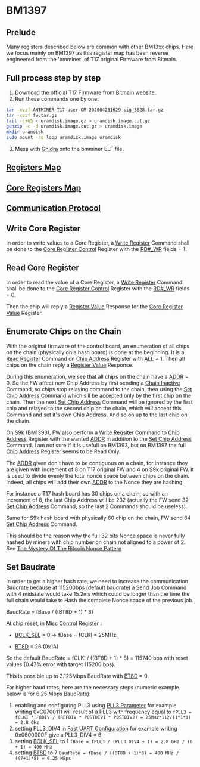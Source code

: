 # BM1397

## Prelude

Many registers described below are common with other BM13xx chips. Here we focus mainly on BM1397 as this register map has been reverse engineered from the 'bmminer' of T17 original Firmware from Bitmain.

## Full process step by step

1. Download the official T17 Firmware from [Bitmain website](https://shop.bitmain.com/support/download).
2. Run these commands one by one:

```bash
tar -xvzf ANTMINER-T17-user-OM-202004231629-sig_5828.tar.gz
tar -xvzf fw.tar.gz
tail -c+65 < uramdisk.image.gz > uramdisk.image.cut.gz
gunzip -c -d uramdisk.image.cut.gz > uramdisk.image
mkdir uramdisk
sudo mount -ro loop uramdisk.image uramdisk
```

3. Mess with [Ghidra](https://ghidra-sre.org/) onto the bmminer ELF file.

## [Registers Map](registers.md)

## [Core Registers Map](core_registers.md)

## [Communication Protocol](protocol.md)

## Write Core Register

In order to write values to a Core Register, a [Write Register](protocol.md#write-register) Command shall be done to the [Core Register Control](registers.md#core-register-control) Register with the [RD#_WR](registers.md#rd_wr) fields = 1.

## Read Core Register

In order to read the value of a Core Register, a [Write Register](protocol.md#write-register) Command shall be done to the [Core Register Control](registers.md#core-register-control) Register with the [RD#_WR](registers.md#rd_wr) fields = 0.

Then the chip will reply a [Register Value](protocol.md#register-value) Response for the [Core Register Value](registers.md#core-register-value) Register.

## Enumerate Chips on the Chain

With the original firmware of the control board, an enumeration of all chips on the chain (physically on a hash board) is done at the beginning. It is a [Read Register](protocol.md#read-register) Command on [Chip Address](registers.md#chip-address) Register with [ALL](protocol.md#all) = 1. Then all chips on the chain reply a [Register Value](protocol.md#register-value) Response.

During this enumeration, we see that all chips on the chain have a [ADDR](registers.md#addr) = 0. So the FW affect new Chip Address by first sending a [Chain Inactive](protocol.md#chain-inactive) Command, so chips stop relaying command to the chain, then using the [Set Chip Address](protocol.md#set-chip-address) Command which sill be accepted only by the first chip on the chain. Then the next [Set Chip Address](protocol.md#set-chip-address) Command will be ignored by the first chip and relayed to the second chip on the chain, which will accept this Command and set it's own Chip Address. And so on up to the last chip on the chain.

On S9k (BM1393), FW also perform a [Write Regsiter](protocol.md#write-register) Command to [Chip Address](registers.md#chip-address) Register with the wanted [ADDR](registers.md#addr) in addition to the [Set Chip Address](protocol.md#set-chip-address) Command. I am not sure if it is usefull on BM1393, but on BM1397 the full [Chip Address](registers.md#chip-address) Register seems to be Read Only.

The [ADDR](registers.md#addr) given don't have to be contiguous on a chain, for instance they are given with increment of 8 on T17 original FW and 4 on S9k original FW. It is used to divide evenly the total nonce space between chips on the chain. Indeed, all chips will add their own [ADDR](registers.md#addr) to the Nonce they are hashing.

For instance a T17 hash board has 30 chips on a chain, so with an increment of 8, the last Chip Address will be 232 (actually the FW send 32 [Set Chip Address](protocol.md#set-chip-address) Command, so the last 2 Commands should be useless).

Same for S9k hash board with physically 60 chip on the chain, FW send 64 [Set Chip Address](protocol.md#set-chip-address) Command.

This should be the reason why the full 32 bits Nonce space is never fully hashed by miners with chip number on chain not aligned to a power of 2. See [The Mystery Of The Bitcoin Nonce Pattern](https://blog.bitmex.com/the-mystery-of-the-bitcoin-nonce-pattern)

## Set Baudrate

In order to get a higher hash rate, we need to increase the communication Baudrate because at 115200bps (default baudrate) a [Send Job](protocol.md#send-job) Command with 4 midstate would take 15.2ms which could be longer than the time the full chain would take to Hash the complete Nonce space of the previous job.

BaudRate = fBase / ((BT8D + 1) * 8)

At chip reset, in [Misc Control](registers.md#misc-control) Register :

* [BCLK_SEL](registers.md#bclk_sel) = 0 => fBase = fCLKI = 25MHz.

* [BT8D](registers.md#bt8d) = 26 (0x1A)

So the default BaudRate = fCLKI / ((BT8D + 1) * 8) = 115740 bps with reset values (0.47% error with target 115200 bps).

This is possible up to 3.125Mbps BaudRate with [BT8D](registers.md#bt8d) = 0.

For higher baud rates, here are the necessary steps (numeric example below is for 6.25 Mbps BaudRate):

1. enabling and configuring PLL3 using [PLL3 Parameter](registers.md#pll3-parameter) for example writing 0xC0700111 will result of a PLL3 with frequency equal to `fPLL3 = fCLKI * FBDIV / (REFDIV * POSTDIV1 * POSTDIV2) = 25MHz*112/(1*1*1) = 2.8 GHz`
2. setting PLL3_DIV4 in [Fast UART Configuration](registers.md#fast-uart-configuration) for example writing 0x0600000F give a PLL3_DIV4 = 6
3. setting [BCLK_SEL](registers.md#bclk_sel) to 1 `fBase = fPLL3 / (PLL3_DIV4 + 1) = 2.8 GHz / (6 + 1) = 400 MHz`
4. setting [BT8D](registers.md#bt8d) to 7 `BaudRate = fBase / ((BT8D + 1)*8) = 400 MHz / ((7+1)*8) = 6.25 MBps`
